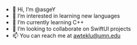 - 👋 Hi, I’m @asgeY
- 👀 I’m interested in learning new languages 
- 🌱 I’m currently learning C++ 
- 💞️ I’m looking to collaborate on SwiftUI projects
- 📫 You can reach me at awteklu@umn.edu

<!---
asgeY/asgeY is a ✨ special ✨ repository because its `README.md` (this file) appears on your GitHub profile.
You can click the Preview link to take a look at your changes.
--->
